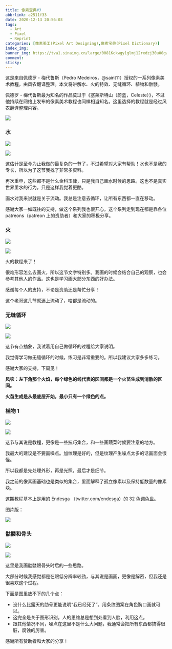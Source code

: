 ```yaml
---
title: 像素宝典#3
abbrlink: a2511f33
date: 2020-12-13 20:56:03
tags:
  - Art
  - Pixel
  - Reprint
categories: [像素美工(Pixel Art Designing),像素宝典(Pixel Dictionary)]
index_img:
banner_img: https://tva1.sinaimg.cn/large/0081Kckwgy1glmj12rxdzj30u00gw0vb.jpg
comment:
sticky:
---
```




这是来自佩德罗・梅代鲁斯（Pedro Medeiros，@saint11）授权的一系列像素美术教程，由风农翻译整理。本文将讲解水、火的特效、无缝循环、植物和骷髅。

<!--more-->

佩德罗・梅代鲁斯最为知名的作品莫过于《塞莱斯特山（蔚蓝，Celeste）》，不过他持续在网络上发布的像素美术教程也同样相当知名。这里选择的教程就是经过风农翻译整理内容。

![](https://tva1.sinaimg.cn/large/0081Kckwgy1glmib88u5vj30u008c74z.jpg)

### 水

![](https://tva1.sinaimg.cn/large/0081Kckwgy1glmibewya6g30e80e8dy9.gif)

![](https://tva1.sinaimg.cn/large/0081Kckwgy1glmib97v9lg30e80e8qmm.gif)


这估计是至今为止我做的最复杂的一节了，不过希望对大家有帮助！水也不是我的专长，所以为了这节我找了非常多资料。

再次重申，这些都不是什么金科玉律，只是我自己画水时候的思路。这也不是真实世界里水的行为，只是这样我觉着更酷。

画水对我来说就是关于流动。我总是注意去循环，让所有东西都一直在移动。

感谢大家一如既往的支持，做这个系列我也很开心。这个系列走到现在都是靠各位 patreons（patreon 上的资助者）和大家的积极分享。

### 火

![](https://tva1.sinaimg.cn/large/0081Kckwgy1glmibgn0cag30e80e8aq8.gif)

![](https://tva1.sinaimg.cn/large/0081Kckwgy1glmibftf9dg30e80e84gh.gif)


火的教程来了！

很难形容怎么去画火，所以这节文字特别多。我画的时候会结合自己的观察，也会参考其他人的作品。这也是学习画大部分东西的好办法。

感谢每个人的支持，不论是资助还是帮忙分享！

这个老哥这几节就迷上流动了，啥都是流动的。

### 无缝循环

![](https://tva1.sinaimg.cn/large/0081Kckwgy1glmibgeds8g30e80e845r.gif)

![](https://tva1.sinaimg.cn/large/0081Kckwgy1glmibag70hg30e80e84gh.gif)


这节有点抽象，我试着用自己做循环的过程给大家说明。

我觉得学习做无缝循环的时候，练习是非常重要的。所以我建议大家多多练习。

感谢大家的支持，下周见！

**风农：左下角那个火焰，每个绿色的线代表的区间都是一个火苗生成到消散的区间。**

**火苗生成是从最底层开始，最小只有一个绿色的点。**

### 植物 1

![](https://tva1.sinaimg.cn/large/0081Kckwgy1glmibedsczg30e80e8k2j.gif)

![](https://tva1.sinaimg.cn/large/0081Kckwgy1glmibdtzilg30e80e8k37.gif)


这节与其说是教程，更像是一些技巧集合，和一些画蔬菜时候要注意的地方。

我最大的建议是不要画噪点。加纹理是好的，但是纹理产生噪点太多的话画面会很怪。

所以我都是先处理外形，再是光照，最后才是细节。

我之前的像素画基础也是类似的集合，里面解释了孤立像素以及保持低数量的像素块。

这期教程基本上是用的 Endesga （twitter.com/endesga）的 32 色调色盘。



图片版：

![](https://tva1.sinaimg.cn/large/0081Kckwgy1glmibh44x8j30pk0g1wgm.jpg)

### 骷髅和骨头

![](https://tva1.sinaimg.cn/large/0081Kckwgy1glmibd1fjbg30e80e81ky.gif)

![](https://tva1.sinaimg.cn/large/0081Kckwgy1glmibfgxawg30e80e84qq.gif)


这里是我画骷髅跟骨头时后的一些思路。

大部分时候我感觉都是在跟低分辨率较劲，与其说是画画，更像是解密，但我还是很喜欢这个过程。

下面是图里放不下的几个点：

- 没什么比露天的肋骨更能说明“我已经死了”。用条纹图案在角色胸口画就可以。
- 这完全是关于图形识别。人的思维总是想到处看到人脸，利用这点。
- 跟其他情况不同，噪点在这里不是什么大问题，我通常会把所有东西都搞得很脏，腐蚀的厉害。

感谢所有赞助者和大家的分享！

